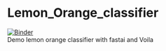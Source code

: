 # Lemon_Orange_classifier
[![Binder](https://mybinder.org/badge_logo.svg)](https://mybinder.org/v2/gh/egliette/Lemon_Orange_classifier/HEAD?urlpath=%2Fvoila%2Frender%2FLemon_Orange_Classifier.ipynb)  
Demo lemon orange classifier with fastai and Voila
